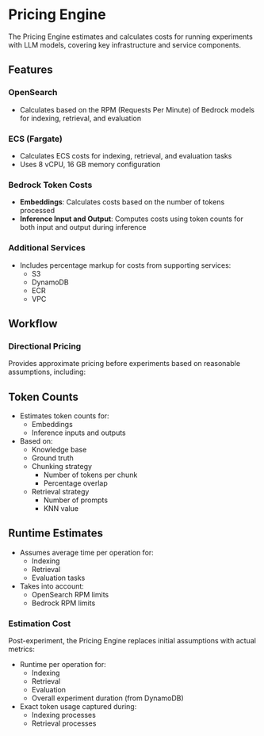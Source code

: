 Pricing Engine
==============

The Pricing Engine estimates and calculates costs for running experiments with LLM models, covering key infrastructure and service components.

Features
--------

### OpenSearch

-   Calculates based on the RPM (Requests Per Minute) of Bedrock models for indexing, retrieval, and evaluation

### ECS (Fargate)

-   Calculates ECS costs for indexing, retrieval, and evaluation tasks
-   Uses 8 vCPU, 16 GB memory configuration

### Bedrock Token Costs

-   **Embeddings**: Calculates costs based on the number of tokens processed
-   **Inference Input and Output**: Computes costs using token counts for both input and output during inference

### Additional Services

-   Includes percentage markup for costs from supporting services:
    -   S3
    -   DynamoDB
    -   ECR
    -   VPC

Workflow
--------

### Directional Pricing

Provides approximate pricing before experiments based on reasonable assumptions, including:

Token Counts
------------

-   Estimates token counts for:
    -   Embeddings
    -   Inference inputs and outputs
-   Based on:
    -   Knowledge base
    -   Ground truth
    -   Chunking strategy
        -   Number of tokens per chunk
        -   Percentage overlap
    -   Retrieval strategy
        -   Number of prompts
        -   KNN value

Runtime Estimates
-----------------

-   Assumes average time per operation for:
    -   Indexing
    -   Retrieval
    -   Evaluation tasks
-   Takes into account:
    -   OpenSearch RPM limits
    -   Bedrock RPM limits

### Estimation Cost

Post-experiment, the Pricing Engine replaces initial assumptions with actual metrics:

-   Runtime per operation for:
    -   Indexing
    -   Retrieval
    -   Evaluation
    -   Overall experiment duration (from DynamoDB)
-   Exact token usage captured during:
    -   Indexing processes
    -   Retrieval processes